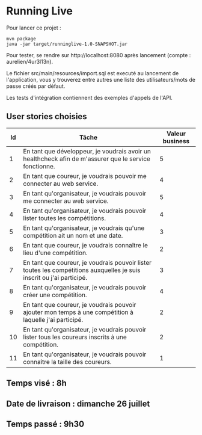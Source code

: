 # Running Live

Pour lancer ce projet :

```
mvn package
java -jar target/runninglive-1.0-SNAPSHOT.jar

```

Pour tester, se rendre sur http://localhost:8080 après lancement 
(compte : aurelien/4ur3l13n).

Le fichier src/main/resources/import.sql est executé au lancement de
l'application, vous y trouverez entre autres une liste des utilisateurs/mots de
passe créés par défaut.

Les tests d'intégration contiennent des exemples d'appels de l'API.


## User stories choisies

|Id  |Tâche                                                                                                                  |Valeur business  |
|----|-----------------------------------------------------------------------------------------------------------------------|---------------- |
| 1  |En tant que développeur, je voudrais avoir un healthcheck afin de m'assurer que le service fonctionne.                 |5                |
| 2  |En tant que coureur, je voudrais pouvoir me connecter au web service.                                                  |4                |
| 3  |En tant qu'organisateur, je voudrais pouvoir me connecter au web service.                                              |5                |
| 4  |En tant qu'organisateur, je voudrais pouvoir lister toutes les compétitions.                                           |4                |
| 5  |En tant qu'organisateur, je voudrais qu'une compétition ait un nom et une date.                                        |3                |
| 6  |En tant que coureur, je voudrais connaître le lieu d'une compétition.                                                  |2                |
| 7  |En tant que coureur, je voudrais pouvoir lister toutes les compétitions auxquelles je suis inscrit ou j'ai participé.  |3                |
| 8  |En tant qu'organisateur, je voudrais pouvoir créer une compétition.                                                    |4                |
| 9  |En tant que coureur, je voudrais pouvoir ajouter mon temps à une compétition à laquelle j'ai participé.                |2                |
|10  |En tant qu'organisateur, je voudrais pouvoir lister tous les coureurs inscrits à une compétition.                      |2                |
|11  |En tant qu'organisateur, je voudrais pouvoir connaître la taille des coureurs.                                         |1                |

## Temps visé : 8h

## Date de livraison : dimanche 26 juillet

## Temps passé : 9h30
